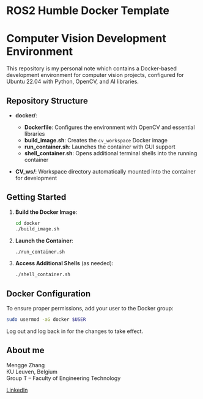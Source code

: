 # ROS2 Humble Docker Template

# Computer Vision Development Environment

This repository is my personal note which contains a Docker-based development environment for computer vision projects, configured for Ubuntu 22.04 with Python, OpenCV, and AI libraries. 

## Repository Structure

- **docker/**:
   - **Dockerfile**: Configures the environment with OpenCV and essential libraries
   - **build_image.sh**: Creates the `cv_workspace` Docker image
   - **run_container.sh**: Launches the container with GUI support
   - **shell_container.sh**: Opens additional terminal shells into the running container
   
- **CV_ws/**: Workspace directory automatically mounted into the container for development

## Getting Started

1. **Build the Docker Image**:
    ```bash
    cd docker
    ./build_image.sh
    ```

2. **Launch the Container**:
    ```bash
    ./run_container.sh
    ```

3. **Access Additional Shells** (as needed):
    ```bash
    ./shell_container.sh
    ```

## Docker Configuration

To ensure proper permissions, add your user to the Docker group:

```bash
sudo usermod -aG docker $USER
```

Log out and log back in for the changes to take effect.

## About me

Mengge Zhang  
KU Leuven, Belgium  
Group T – Faculty of Engineering Technology  

[LinkedIn](https://www.linkedin.com/in/mengge-zhang-b474a8334/)